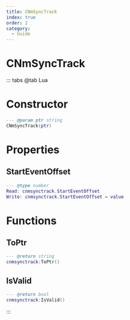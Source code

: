 ```yaml
---
title: CNmSyncTrack
index: true
order: 2
category:
  - Guide
---
```


# CNmSyncTrack

::: tabs
@tab Lua
# Constructor
```lua
--- @param ptr string
CNmSyncTrack(ptr)
```
# Properties
## StartEventOffset 
```lua
--- @type number
Read: cnmsynctrack.StartEventOffset
Write: cnmsynctrack.StartEventOffset = value
```
# Functions
## ToPtr
```lua
--- @return string
cnmsynctrack:ToPtr()
```
## IsValid
```lua
--- @return bool
cnmsynctrack:IsValid()
```

:::